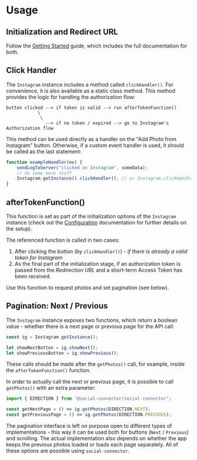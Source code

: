 # Usage

## Initialization and Redirect URL

Follow the [Getting Started](/guide/getting-started) guide, which includes the full documentation for both.

## Click Handler

The `Instagram` instance includes a method called `clickHandler()`. For convenience, it is also available as a static
class method. This method provides the logic for handling the authorization flow:

```
button clicked --> if token is valid --> run afterTokenFunction()
			\
			 \
			   --> if no token / expired --> go to Instagram's Authorization flow
```

This method can be used directly as a handler on the "Add Photo from Instagram" button. Otherwise, if a custom event
handler is used, it should be called as the last statement:

```ts
function exampleHandler(ev) {
	sendLogToServer("clicked on Instagram", someData);
	// do some more stuff
	Instagram.getInstance().clickHandler(); // or Instagram.clickHandler()
}
```

## afterTokenFunction()

This function is set as part of the initialization options of the `Instagram` instance (check out the
[Configuration](/guide/configuration) documentation for further details on the setup).

The referenced function is called in two cases:

1. After clicking the button (by `clickHandler()`) - _if there is already a valid token for Instagram_
2. As the final part of the initialization stage, if an authorization token is passed from the _Redirection URL_ and a
   short-term Access Token has been received.

Use this function to request photos and set pagination (see below).

## Pagination: Next / Previous

The `Instagram` instance exposes two functions, which return a boolean value - whether there is a next page
or previous page for the API call:

```ts
const ig = Instagram.getInstance();

let showNextButton = ig.showNext();
let showPreviousButton = ig.showPrevious();
```

These calls should be made after the `getPhotos()` call, for example, inside the `afterTokenFunction()` function.

In order to actually call the next or previous page, it is possible to call `getPhotos()` with an extra parameter:

```ts
import { DIRECTION } from "@social-connector/social-connector";

const getNextPage = () => ig.getPhotos(DIRECTION.NEXT);
const getPreviousPage = () => ig.getPhotos(DIRECTION.PREVIOUS);
```

The pagination interface is left on purpose open to different types of implementations - this way it can be used both
for buttons (`Next` / `Previous`) and scrolling. The actual implementation also depends on whether the app
keeps the previous photos loaded or loads each page separately.
All of these options are possible using `social-connector`.
